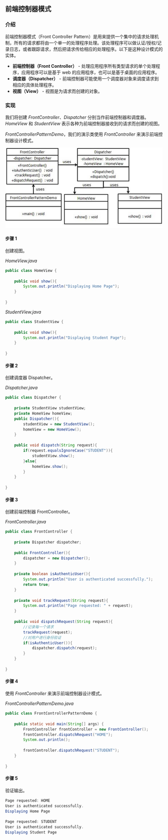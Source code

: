 ## 前端控制器模式

### 介绍

前端控制器模式（Front Controller Pattern）是用来提供一个集中的请求处理机制，所有的请求都将由一个单一的处理程序处理。该处理程序可以做认证/授权/记录日志，或者跟踪请求，然后把请求传给相应的处理程序。以下是这种设计模式的实体。

- **前端控制器（Front Controller）** - 处理应用程序所有类型请求的单个处理程序，应用程序可以是基于 web 的应用程序，也可以是基于桌面的应用程序。
- **调度器（Dispatcher）** - 前端控制器可能使用一个调度器对象来调度请求到相应的具体处理程序。
- **视图（View）** - 视图是为请求而创建的对象。

### 实现

我们将创建 *FrontController*、*Dispatcher* 分别当作前端控制器和调度器。*HomeView* 和 *StudentView* 表示各种为前端控制器接收到的请求而创建的视图。

*FrontControllerPatternDemo*，我们的演示类使用 *FrontController* 来演示前端控制器设计模式。

![前端控制器模式](https://raw.githubusercontent.com/JourWon/image/master/设计模式/前端控制器模式.jpg)



#### 步骤 1

创建视图。

*HomeView.java*

```java
public class HomeView {

    public void show(){
        System.out.println("Displaying Home Page");
    }

}
```

*StudentView.java*

```java
public class StudentView {

    public void show(){
        System.out.println("Displaying Student Page");
    }

}
```

#### 步骤 2

创建调度器 Dispatcher。

*Dispatcher.java*

```java
public class Dispatcher {

    private StudentView studentView;
    private HomeView homeView;
    public Dispatcher(){
        studentView = new StudentView();
        homeView = new HomeView();
    }

    public void dispatch(String request){
        if(request.equalsIgnoreCase("STUDENT")){
            studentView.show();
        }else{
            homeView.show();
        }
    }

}
```

#### 步骤 3

创建前端控制器 FrontController。

*FrontController.java*

```java
public class FrontController {

    private Dispatcher dispatcher;

    public FrontController(){
        dispatcher = new Dispatcher();
    }

    private boolean isAuthenticUser(){
        System.out.println("User is authenticated successfully.");
        return true;
    }

    private void trackRequest(String request){
        System.out.println("Page requested: " + request);
    }

    public void dispatchRequest(String request){
        //记录每一个请求
        trackRequest(request);
        //对用户进行身份验证
        if(isAuthenticUser()){
            dispatcher.dispatch(request);
        }
    }

}
```

#### 步骤 4

使用 *FrontController* 来演示前端控制器设计模式。

*FrontControllerPatternDemo.java*

```java
public class FrontControllerPatternDemo {

    public static void main(String[] args) {
        FrontController frontController = new FrontController();
        frontController.dispatchRequest("HOME");
        System.out.println();

        frontController.dispatchRequest("STUDENT");
    }

}
```

#### 步骤 5

验证输出。

```java
Page requested: HOME
User is authenticated successfully.
Displaying Home Page

Page requested: STUDENT
User is authenticated successfully.
Displaying Student Page
```



